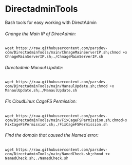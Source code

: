 # DirectadminTools
Bash tools for easy working with DirectAdmin

###### Change the Main IP of DirecAdmin:
```
wget https://raw.githubusercontent.com/parsdev-com/DirectadminTools/main/ChnageMainServerIP.sh;chmod +x ChnageMainServerIP.sh;./ChnageMainServerIP.sh
```

###### Directadmin Manaul Update:
```
wget https://raw.githubusercontent.com/parsdev-com/DirectadminTools/main/ManaulUpdate.sh;chmod +x ManaulUpdate.sh;./ManaulUpdate.sh
```

###### Fix CloudLinux CageFS Permission:
```
wget https://raw.githubusercontent.com/parsdev-com/DirectadminTools/main/FixCageFSPermission.sh;chmod+x FixCageFSPermission.sh;./FixCageFSPermission.sh
```
###### Find the domain that caused the Named error:
```
wget https://raw.githubusercontent.com/parsdev-com/DirectadminTools/main/NamedCheck.sh;chmod +x NamedCheck.sh;./NamedCheck.sh
```
